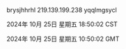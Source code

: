 brysjhhrhl 219.139.199.238 yqqlmgsycl

2024年 10月 25日 星期五 18:50:02 CST

2024年 10月 25日 星期五 10:50:02 GMT
